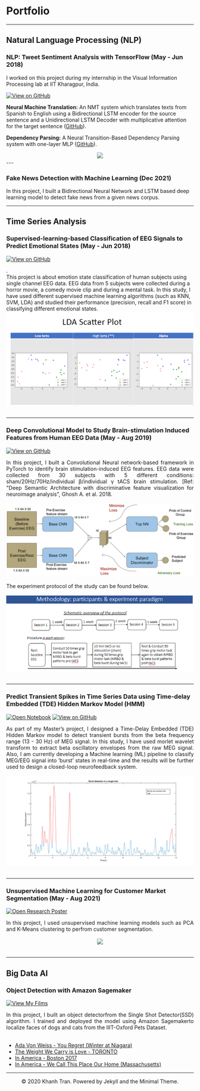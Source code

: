 # Portfolio
---
## Natural Language Processing (NLP)

### NLP: Tweet Sentiment Analysis with TensorFlow (May - Jun 2018)

I worked on this project during my internship in the Visual Information Processing lab at IIT Kharagpur, India.

[![View on GitHub](https://img.shields.io/badge/GitHub-View_on_GitHub-blue?logo=GitHub)](https://github.com/chriskhanhtran/CS224n-NLP-Solutions/tree/master/assignments/)

**Neural Machine Translation:** An NMT system which translates texts from Spanish to English using a Bidirectional LSTM encoder for the source sentence and a Unidirectional LSTM Decoder with multiplicative attention for the target sentence ([GitHub](https://github.com/chriskhanhtran/CS224n-NLP-Solutions/tree/master/assignments/)).

**Dependency Parsing:** A Neural Transition-Based Dependency Parsing system with one-layer MLP ([GitHub](https://github.com/chriskhanhtran/CS224n-NLP-Assignments/tree/master/assignments/a3)).

<center><img src="images/nlp.png"/></center>
---

### Fake News Detection with Machine Learning (Dec 2021)

In this project, I built a Bidirectional Neural Network and LSTM based deep learning model to detect fake news from a given news corpus.

---

## Time Series Analysis

### Supervised-learning-based Classification of EEG Signals to Predict Emotional States (May - Jun 2018)

[![View on GitHub](https://img.shields.io/badge/GitHub-View_on_GitHub-blue?logo=GitHub)](https://github.com/RahulChatterjee07/Emotion_state_classifier)

<div style="text-align: justify">.</div> This project is about emotion state classification of human subjects using single channel EEG data. EEG data from 5 subjects were collected during a horror movie, a comedy movie clip and during a mental task. In this study, I have used different supervised machine learning algorithms (such as KNN, SVM, LDA) and studied their performance (precision, recall and F1 score) in classifying different emotional states.
<br>
<center><img src="images/Capture 8.PNG"/></center>
<br>

---
### Deep Convolutional Model to Study Brain-stimulation Induced Features from Human EEG Data (May - Aug 2019)

[![View on GitHub](https://img.shields.io/badge/GitHub-View_on_GitHub-blue?logo=GitHub)](https://github.com/RahulChatterjee07/MITACS_PROJECT-CNN-Classifier)

<div style="text-align: justify"> In this project, I built a Convolutional Neural network-based framework in PyTorch to identify brain stimulation-induced EEG features. EEG data were collected from 30 subjects with 5 different conditions: sham/20Hz/70Hz/individual β/individual γ tACS brain stimulation. [Ref: "Deep Semantic Architecture with discriminative feature visualization for neuroimage analysis", Ghosh A. et al. 2018.</div>
<br>
<center><img src="images/CNN architecture.jpg"/></center>
<br>
<div style="text-align: justify"> The experiment protocol of the study can be found below.</div>
<br>
<center><img src="images/Experiment paradigm.PNG"/></center>
<br>

---
### Predict Transient Spikes in Time Series Data using Time-delay Embedded (TDE) Hidden Markov Model (HMM)

[![Open Notebook](https://img.shields.io/badge/Jupyter-Open_Notebook-blue?logo=Jupyter)](projects/breast-cancer.html)
[![View on GitHub](https://img.shields.io/badge/GitHub-View_on_GitHub-blue?logo=GitHub)](https://github.com/chriskhanhtran/predict-breast-cancer-with-rf-pca-svm/blob/master/breast-cancer.ipynb)

<div style="text-align: justify">As part of my Master’s project, I designed a Time-Delay Embedded (TDE) Hidden Markov model to detect transient bursts from the beta frequency range (13 - 30 Hz) of MEG signal. In this study, I have used morlet wavelet transform to extract beta oscillatory envelopes from the raw MEG signal. Also, I am currently developing a Machine learning (ML) pipeline to classify MEG/EEG signal into ’burst’ states in real-time and the results will be further used to design a closed-loop neurofeedback system.</div>
<br>
<center><img src="images/Fig - beta burst.jpg"/></center>
<br>

---
### Unsupervised Machine Learning for Customer Market Segmentation (May - Aug 2021)

[![Open Research Poster](https://img.shields.io/badge/PDF-Open_Research_Poster-blue?logo=adobe-acrobat-reader&logoColor=white)](pdf/bac2018.pdf)

<div style="text-align: justify">In this project, I used unsupervised machine learning models such as PCA and K-Means clustering to perfrom customer segmentation.</div>
<br>
<center><img src="images/b"/></center>
<br>

---
## Big Data AI

### Object Detection with Amazon Sagemaker
[![View My Films](https://img.shields.io/badge/YouTube-View_My_Films-grey?logo=youtube&labelColor=FF0000)](https://www.youtube.com/watch?v=vfZwdEWgUPE)

<div style="text-align: justify">In this project, I built an object detectorfrom the Single Shot Detector(SSD) algorithm. I trained and deployed the model using Amazon Sagemakerto localize faces of dogs and cats from the IIIT-Oxford Pets Dataset.</div>
<br>

- [Ada Von Weiss - You Regret (Winter at Niagara)](https://www.youtube.com/watch?v=-5esqvmPnHI)
- [The Weight We Carry is Love - TORONTO](https://www.youtube.com/watch?v=vfZwdEWgUPE)
- [In America - Boston 2017](https://www.youtube.com/watch?v=YdXufiebgyc)
- [In America - We Call This Place Our Home (Massachusetts)](https://www.youtube.com/watch?v=jzfcM_iO0FU)

---
<center>© 2020 Khanh Tran. Powered by Jekyll and the Minimal Theme.</center>
